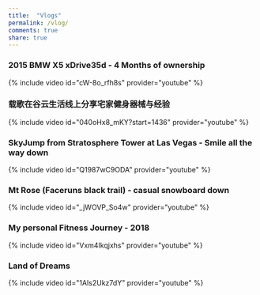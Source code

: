 ```yaml
---
title:  "Vlogs"
permalink: /vlog/
comments: true
share: true
---
```


### 2015 BMW X5 xDrive35d - 4 Months of ownership
{% include video id="cW-8o_rfh8s" provider="youtube" %}

### 载歌在谷云生活线上分享宅家健身器械与经验
{% include video id="040oHx8_mKY?start=1436" provider="youtube" %}

### SkyJump from Stratosphere Tower at Las Vegas - Smile all the way down
{% include video id="Q1987wC9ODA" provider="youtube" %}

### Mt Rose (Faceruns black trail) - casual snowboard down
{% include video id="_jWOVP_So4w" provider="youtube" %}

### My personal Fitness Journey - 2018
{% include video id="Vxm4Ikqjxhs" provider="youtube" %}

### Land of Dreams
{% include video id="1AIs2Ukz7dY" provider="youtube" %}
